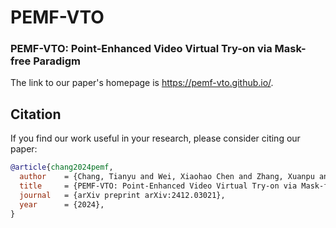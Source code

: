 # PEMF-VTO

### PEMF-VTO: Point-Enhanced Video Virtual Try-on via Mask-free Paradigm

The link to our paper's homepage is https://pemf-vto.github.io/.

## Citation

If you find our work useful in your research, please consider citing our paper:

```bibtex
@article{chang2024pemf,
  author    = {Chang, Tianyu and Wei, Xiaohao Chen and Zhang, Xuanpu and Chen, Qing-Guo and Luo, Weihua, Peipei Song and Yang, Xun},
  title     = {PEMF-VTO: Point-Enhanced Video Virtual Try-on via Mask-free Paradigm},
  journal   = {arXiv preprint arXiv:2412.03021},
  year      = {2024},
}
```
